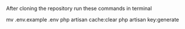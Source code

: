 After cloning the repository run these commands in terminal

mv .env.example .env 
php artisan cache:clear 
php artisan key:generate
